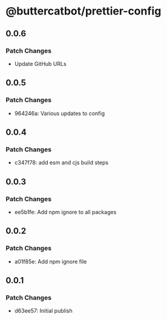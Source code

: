 # @buttercatbot/prettier-config

## 0.0.6

### Patch Changes

- Update GitHub URLs

## 0.0.5

### Patch Changes

- 964246a: Various updates to config

## 0.0.4

### Patch Changes

- c347f78: add esm and cjs build steps

## 0.0.3

### Patch Changes

- ee5b1fe: Add npm ignore to all packages

## 0.0.2

### Patch Changes

- a01f85e: Add npm ignore file

## 0.0.1

### Patch Changes

- d63ee57: Initial publish
